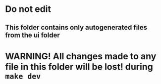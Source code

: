 # Do not edit

## This folder contains only autogenerated files from the ui folder

# WARNING! All changes made to any file in this folder will be lost! during `make dev`
